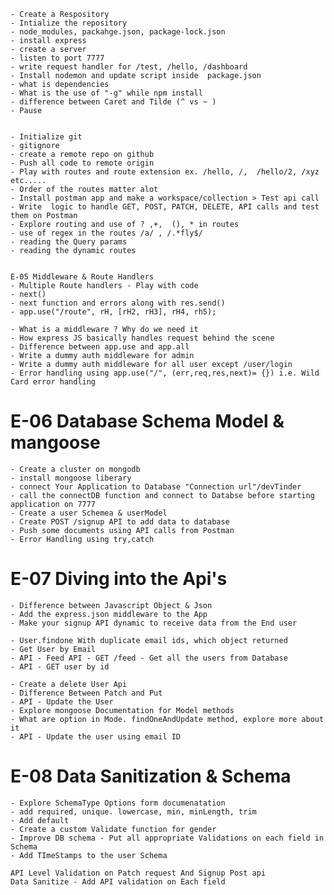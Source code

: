     - Create a Respository
    - Intialize the repository
    - node_modules, packahge.json, package-lock.json
    - install express
    - create a server
    - listen to port 7777
    - write request handler for /test, /hello, /dashboard
    - Install nodemon and update script inside  package.json
    - what is dependencies
    - What is the use of "-g" while npm install
    - difference between Caret and Tilde (^ vs ~ )
    - Pause


    - Initialize git
    - gitignore
    - create a remote repo on github
    - Push all code to remote origin
    - Play with routes and route extension ex. /hello, /,  /hello/2, /xyz etc.....
    - Order of the routes matter alot
    - Install postman app and make a workspace/collection > Test api call
    - Write  logic to handle GET, POST, PATCH, DELETE, API calls and test them on Postman
    - Explore routing and use of ? ,+,  (), * in routes
    - use of regex in the routes /a/ , /.*fly$/
    - reading the Query params
    - reading the dynamic routes


    E-05 Middleware & Route Handlers
    - Multiple Route handlers - Play with code
    - next()
    - next function and errors along with res.send()
    - app.use("/route", rH, [rH2, rH3], rH4, rh5);

    - What is a middleware ? Why do we need it
    - How express JS basically handles request behind the scene
    - Difference between app.use and app.all
    - Write a dummy auth middleware for admin
    - Write a dummy auth middleware for all user except /user/login
    - Error handling using app.use("/", (err,req,res,next)= {}) i.e. Wild Card error handling

# E-06 Database Schema Model & mangoose

    - Create a cluster on mongodb
    - install mongoose liberary
    - connect Your Application to Database "Connection url"/devTinder
    - call the connectDB function and connect to Databse before starting application on 7777
    - Create a user Schemea & userModel
    - Create POST /signup API to add data to database
    - Push some documents using API calls from Postman
    - Error Handling using try,catch

# E-07 Diving into the Api's

    - Difference between Javascript Object & Json
    - Add the express.json middleware to the App
    - Make your signup API dynamic to receive data from the End user

    - User.findone With duplicate email ids, which object returned
    - Get User by Email
    - API - Feed API - GET /feed - Get all the users from Database
    - API - GET user by id

    - Create a delete User Api
    - Difference Between Patch and Put
    - API - Update the User
    - Explore mongoose Documentation for Model methods
    - What are option in Mode. findOneAndUpdate method, explore more about it
    - API - Update the user using email ID


# E-08 Data Sanitization & Schema

    - Explore SchemaType Options form documenatation
    - add required, unique. lowercase, min, minLength, trim
    - Add default
    - Create a custom Validate function for gender
    - Improve DB schema - Put all appropriate Validations on each field in Schema
    - Add TImeStamps to the user Schema

    API Level Validation on Patch request And Signup Post api
    Data Sanitize - Add API validation on Each field















